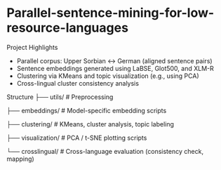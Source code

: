 # Parallel-sentence-mining-for-low-resource-languages

Project Highlights

- Parallel corpus: Upper Sorbian ↔ German (aligned sentence pairs)
- Sentence embeddings generated using LaBSE, Glot500, and XLM-R
- Clustering via KMeans and topic visualization (e.g., using PCA)
- Cross-lingual cluster consistency analysis

Structure
├── utils/                # Preprocessing

├── embeddings/           # Model-specific embedding scripts

├── clustering/           # KMeans, cluster analysis, topic labeling

├── visualization/        # PCA / t-SNE plotting scripts

└──  crosslingual/        # Cross-language evaluation (consistency check, mapping)


